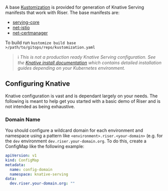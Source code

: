A base [Kustomization](https://kustomize.io/) is provided for generation of Knative Serving manifests that work with Riser. The base manifests are:
- [serving-core](https://github.com/knative/serving/releases)
- [net-istio](https://github.com/knative/net-istio/releases)
- [net-certmanager](https://github.com/knative/net-certmanager/releases)

To build run `kustomize build base >/path/to/gitops/repo/kustomization.yaml`

> :information_source: _This is not a production ready Knative Serving configuration. See the [Knative install documentation](https://knative.dev/docs/install/) which contains detailed installation guides depending on your Kubernetes environment._

## Configuring Knative
Knative configuration is vast and is dependant largely on your needs. The following is meant to help get you started with a basic demo of Riser and is not intended as being exhaustive.

### Domain Name
You should configure a wildcard domain for each environment and namespace using a pattern like `<environment>.riser.<your-domain>` (e.g. for the `dev` environment `dev.riser.your-domain.org`. To do this, create a ConfigMap like the following example:

```yaml
apiVersion: v1
kind: ConfigMap
metadata:
  name: config-domain
  namespace: knative-serving
data:
  dev.riser.your-domain.org: ""
```



